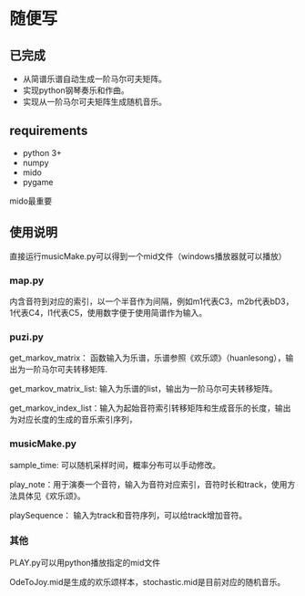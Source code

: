 # 随便写
## 已完成
* 从简谱乐谱自动生成一阶马尔可夫矩阵。
* 实现python钢琴奏乐和作曲。
* 实现从一阶马尔可夫矩阵生成随机音乐。

## requirements
* python 3+
* numpy
* mido
* pygame

mido最重要


## 使用说明
直接运行musicMake.py可以得到一个mid文件（windows播放器就可以播放）

### map.py
内含音符到对应的索引，以一个半音作为间隔，例如m1代表C3，m2b代表bD3，1代表C4，l1代表C5，使用数字便于使用简谱作为输入。

### puzi.py
get_markov_matrix： 函数输入为乐谱，乐谱参照《欢乐颂》（huanlesong），输出为一阶马尔可夫转移矩阵.

get_markov_matrix_list: 输入为乐谱的list，输出为一阶马尔可夫转移矩阵。

get_markov_index_list：输入为起始音符索引转移矩阵和生成音乐的长度，输出为对应长度的生成的音乐索引序列，

### musicMake.py
sample_time: 可以随机采样时间，概率分布可以手动修改。

play_note：用于演奏一个音符，输入为音符对应索引，音符时长和track，使用方法具体见《欢乐颂》。

playSequence： 输入为track和音符序列，可以给track增加音符。

### 其他
PLAY.py可以用python播放指定的mid文件

OdeToJoy.mid是生成的欢乐颂样本，stochastic.mid是目前对应的随机音乐。




